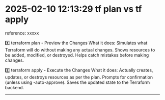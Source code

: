 # 2025-02-10 12:13:29 tf plan vs tf apply
reference: xxxxx

1️⃣ terraform plan - Preview the Changes
What it does:
Simulates what Terraform will do without making any actual changes.
Shows resources to be added, modified, or destroyed.
Helps catch mistakes before making changes.

2️⃣ terraform apply - Execute the Changes
What it does:
Actually creates, updates, or destroys resources as per the plan.
Prompts for confirmation (unless using -auto-approve).
Saves the updated state to the Terraform backend.
_______________________________________________________________
